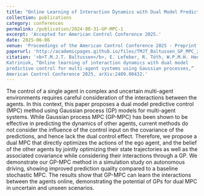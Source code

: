 ```yaml
---
title: "Online Learning of Interaction Dynamics with Dual Model Predictive Control for Multi-Agent Systems Using Gaussian Processes"
collection: publications
category: conferences
permalink: /publication/2024-08-31-GP-MPC-1
excerpt: 'Accepted for American Control Conference 2025.'
date: 2025-06-06
venue: 'Proceedings of the American Control Conference 2025 - Preprint available on ArXiv'
paperurl: 'http://academicpages.github.io/files/TMJT_Baltussen_GP_MPC_2025-06-06.pdf'
citation: '<b>T.M.J.T. Baltussen</b>, E. Lefeber, R. Tóth, W.P.M.H. Heemels and A.
Katriniok, “Online learning of interaction dynamics with dual model
predictive control for multi-agent systems using Gaussian processes,”
American Control Conference 2025, arXiv:2409.00432.'
---
```


The control of a single agent in complex and uncertain multi-agent environments requires careful consideration of the interactions between the agents. 
In this context, this paper proposes a dual model predictive control (MPC) method using Gaussian process (GP) models for multi-agent systems.
While Gaussian process MPC (GP-MPC) has been shown to be effective in predicting the dynamics of other agents, current
methods do not consider the influence of the control input on the covariance of the predictions, and hence lack the dual control effect. 
Therefore, we propose a dual MPC that directly optimizes the actions of the ego agent, and the belief of the other agents 
by jointly optimizing their state trajectories as well as the associated covariance while considering their interactions through a GP. 
We demonstrate our GP-MPC method in a simulation study on autonomous driving, showing improved prediction quality compared to a baseline stochastic MPC. 
The results show that GP-MPC can learn the interactions between the agents online, demonstrating the potential of GPs for dual MPC in uncertain and unseen scenarios.
